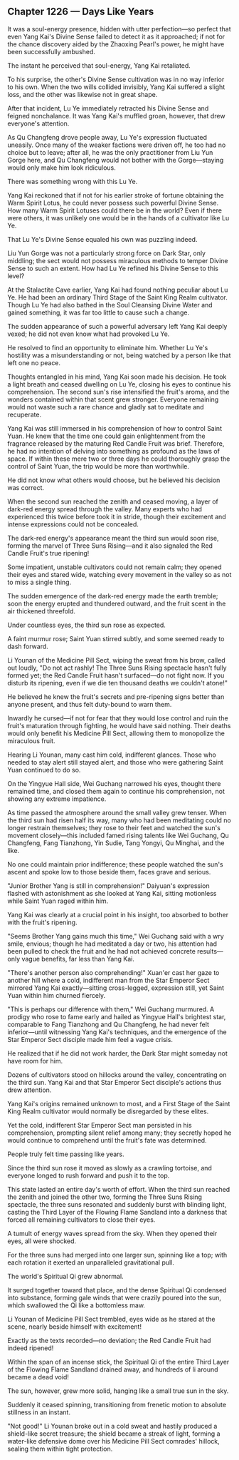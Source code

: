 ## Chapter 1226 — Days Like Years

It was a soul-energy presence, hidden with utter perfection—so perfect that even Yang Kai's Divine Sense failed to detect it as it approached; if not for the chance discovery aided by the Zhaoxing Pearl's power, he might have been successfully ambushed.

The instant he perceived that soul-energy, Yang Kai retaliated.

To his surprise, the other's Divine Sense cultivation was in no way inferior to his own. When the two wills collided invisibly, Yang Kai suffered a slight loss, and the other was likewise not in great shape.

After that incident, Lu Ye immediately retracted his Divine Sense and feigned nonchalance. It was Yang Kai's muffled groan, however, that drew everyone's attention.

As Qu Changfeng drove people away, Lu Ye's expression fluctuated uneasily. Once many of the weaker factions were driven off, he too had no choice but to leave; after all, he was the only practitioner from Liu Yun Gorge here, and Qu Changfeng would not bother with the Gorge—staying would only make him look ridiculous.

There was something wrong with this Lu Ye.

Yang Kai reckoned that if not for his earlier stroke of fortune obtaining the Warm Spirit Lotus, he could never possess such powerful Divine Sense. How many Warm Spirit Lotuses could there be in the world? Even if there were others, it was unlikely one would be in the hands of a cultivator like Lu Ye.

That Lu Ye's Divine Sense equaled his own was puzzling indeed.

Liu Yun Gorge was not a particularly strong force on Dark Star, only middling; the sect would not possess miraculous methods to temper Divine Sense to such an extent. How had Lu Ye refined his Divine Sense to this level?

At the Stalactite Cave earlier, Yang Kai had found nothing peculiar about Lu Ye. He had been an ordinary Third Stage of the Saint King Realm cultivator. Though Lu Ye had also bathed in the Soul Cleansing Divine Water and gained something, it was far too little to cause such a change.

The sudden appearance of such a powerful adversary left Yang Kai deeply vexed; he did not even know what had provoked Lu Ye.

He resolved to find an opportunity to eliminate him. Whether Lu Ye's hostility was a misunderstanding or not, being watched by a person like that left one no peace.

Thoughts entangled in his mind, Yang Kai soon made his decision. He took a light breath and ceased dwelling on Lu Ye, closing his eyes to continue his comprehension. The second sun's rise intensified the fruit's aroma, and the wonders contained within that scent grew stronger. Everyone remaining would not waste such a rare chance and gladly sat to meditate and recuperate.

Yang Kai was still immersed in his comprehension of how to control Saint Yuan. He knew that the time one could gain enlightenment from the fragrance released by the maturing Red Candle Fruit was brief. Therefore, he had no intention of delving into something as profound as the laws of space. If within these mere two or three days he could thoroughly grasp the control of Saint Yuan, the trip would be more than worthwhile.

He did not know what others would choose, but he believed his decision was correct.

When the second sun reached the zenith and ceased moving, a layer of dark-red energy spread through the valley. Many experts who had experienced this twice before took it in stride, though their excitement and intense expressions could not be concealed.

The dark-red energy's appearance meant the third sun would soon rise, forming the marvel of Three Suns Rising—and it also signaled the Red Candle Fruit's true ripening!

Some impatient, unstable cultivators could not remain calm; they opened their eyes and stared wide, watching every movement in the valley so as not to miss a single thing.

The sudden emergence of the dark-red energy made the earth tremble; soon the energy erupted and thundered outward, and the fruit scent in the air thickened threefold.

Under countless eyes, the third sun rose as expected.

A faint murmur rose; Saint Yuan stirred subtly, and some seemed ready to dash forward.

Li Younan of the Medicine Pill Sect, wiping the sweat from his brow, called out loudly, "Do not act rashly! The Three Suns Rising spectacle hasn't fully formed yet; the Red Candle Fruit hasn't surfaced—do not fight now. If you disturb its ripening, even if we die ten thousand deaths we couldn't atone!"

He believed he knew the fruit's secrets and pre-ripening signs better than anyone present, and thus felt duty-bound to warn them.

Inwardly he cursed—if not for fear that they would lose control and ruin the fruit's maturation through fighting, he would have said nothing. Their deaths would only benefit his Medicine Pill Sect, allowing them to monopolize the miraculous fruit.

Hearing Li Younan, many cast him cold, indifferent glances. Those who needed to stay alert still stayed alert, and those who were gathering Saint Yuan continued to do so.

On the Yingyue Hall side, Wei Guchang narrowed his eyes, thought there remained time, and closed them again to continue his comprehension, not showing any extreme impatience.

As time passed the atmosphere around the small valley grew tenser. When the third sun had risen half its way, many who had been meditating could no longer restrain themselves; they rose to their feet and watched the sun's movement closely—this included famed rising talents like Wei Guchang, Qu Changfeng, Fang Tianzhong, Yin Sudie, Tang Yongyi, Qu Minghai, and the like.

No one could maintain prior indifference; these people watched the sun's ascent and spoke low to those beside them, faces grave and serious.

"Junior Brother Yang is still in comprehension!" Daiyuan's expression flashed with astonishment as she looked at Yang Kai, sitting motionless while Saint Yuan raged within him.

Yang Kai was clearly at a crucial point in his insight, too absorbed to bother with the fruit's ripening.

"Seems Brother Yang gains much this time," Wei Guchang said with a wry smile, envious; though he had meditated a day or two, his attention had been pulled to check the fruit and he had not achieved concrete results—only vague benefits, far less than Yang Kai.

"There's another person also comprehending!" Xuan'er cast her gaze to another hill where a cold, indifferent man from the Star Emperor Sect mirrored Yang Kai exactly—sitting cross-legged, expression still, yet Saint Yuan within him churned fiercely.

"This is perhaps our difference with them," Wei Guchang murmured. A prodigy who rose to fame early and hailed as Yingyue Hall's brightest star, comparable to Fang Tianzhong and Qu Changfeng, he had never felt inferior—until witnessing Yang Kai's techniques, and the emergence of the Star Emperor Sect disciple made him feel a vague crisis.

He realized that if he did not work harder, the Dark Star might someday not have room for him.

Dozens of cultivators stood on hillocks around the valley, concentrating on the third sun. Yang Kai and that Star Emperor Sect disciple's actions thus drew attention.

Yang Kai's origins remained unknown to most, and a First Stage of the Saint King Realm cultivator would normally be disregarded by these elites.

Yet the cold, indifferent Star Emperor Sect man persisted in his comprehension, prompting silent relief among many; they secretly hoped he would continue to comprehend until the fruit's fate was determined.

People truly felt time passing like years.

Since the third sun rose it moved as slowly as a crawling tortoise, and everyone longed to rush forward and push it to the top.

This state lasted an entire day's worth of effort. When the third sun reached the zenith and joined the other two, forming the Three Suns Rising spectacle, the three suns resonated and suddenly burst with blinding light, casting the Third Layer of the Flowing Flame Sandland into a darkness that forced all remaining cultivators to close their eyes.

A tumult of energy waves spread from the sky. When they opened their eyes, all were shocked.

For the three suns had merged into one larger sun, spinning like a top; with each rotation it exerted an unparalleled gravitational pull.

The world's Spiritual Qi grew abnormal.

It surged together toward that place, and the dense Spiritual Qi condensed into substance, forming gale winds that were crazily poured into the sun, which swallowed the Qi like a bottomless maw.

Li Younan of Medicine Pill Sect trembled, eyes wide as he stared at the scene, nearly beside himself with excitement!

Exactly as the texts recorded—no deviation; the Red Candle Fruit had indeed ripened!

Within the span of an incense stick, the Spiritual Qi of the entire Third Layer of the Flowing Flame Sandland drained away, and hundreds of li around became a dead void!

The sun, however, grew more solid, hanging like a small true sun in the sky.

Suddenly it ceased spinning, transitioning from frenetic motion to absolute stillness in an instant.

"Not good!" Li Younan broke out in a cold sweat and hastily produced a shield-like secret treasure; the shield became a streak of light, forming a water-like defensive dome over his Medicine Pill Sect comrades' hillock, sealing them within tight protection.